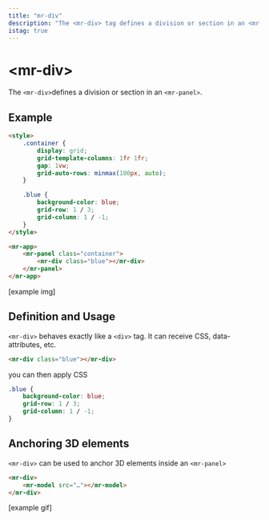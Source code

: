 ```yaml
---
title: "mr-div"
description: "The <mr-div> tag defines a division or section in an <mr-panel>."
istag: true
---
```

# &lt;mr-div&gt;

The `<mr-div>`defines a division or section in an `<mr-panel>`.

## Example

```html
<style>
    .container {
        display: grid;
        grid-template-columns: 1fr 1fr;
        gap: 1vw;
        grid-auto-rows: minmax(100px, auto);
    }

    .blue {
        background-color: blue;
        grid-row: 1 / 3;
        grid-column: 1 / -1;
    }
</style>

<mr-app>
    <mr-panel class="container">
        <mr-div class="blue"></mr-div>
    </mr-panel>
</mr-app>
```

\[example img\]

## Definition and Usage

`<mr-div>` behaves exactly like a `<div>` tag. It can receive CSS, data-attributes, etc.

```html
<mr-div class="blue"></mr-div>
```

you can then apply CSS

```css
.blue {
    background-color: blue;
    grid-row: 1 / 3;
    grid-column: 1 / -1;
}
```

## Anchoring 3D elements

`<mr-div>` can be used to anchor 3D elements inside an `<mr-panel>`

```html
<mr-div>
    <mr-model src="…"></mr-model>
</mr-div>
```

\[example gif\]